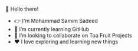👋 Hello there! 
- 👉 I'm Mohammad Samim Sadeed
- 🌱 I’m currently learning GitHub
- 👯 I’m looking to collaborate on Toa Fruit Projects
- ❤ I love exploring and learning new things
